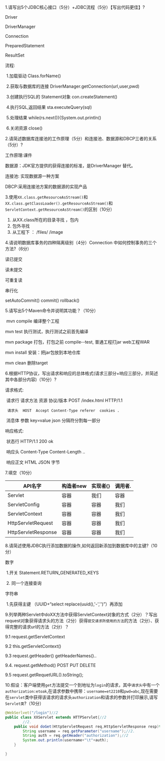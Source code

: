1.请写出5个JDBC核心接口（5分）+JDBC流程（5分）【写出代码更佳】?

Driver

DriverManager

Connection

PreparedStatement

ResultSet

流程:

​	1.加载驱动 Class.forName()

​	2.获取与数据库的连接 DriverManager.getConnection(url,user,pwd)

​	3.创建执行SQL的 Statement对象 con.createStatement()

​	4.执行SQL,返回结果 sta.executeQuery(sql)

​	5.处理结果 while(rs.next()){System.out.println()

​    6.关闭资源 close()

2.请简述数据库连接池的工作原理（5分）和连接池、数据源和DBCP三者的关系（5分）?

工作原理:课件

数据源：JDK官方提供的获得连接的标准，是DriverManager 替代。

连接池:  实现数据源一种方案

DBCP:采用连接池方案的数据源的实现产品



3.使用`XX.class.getResourceAsStream()`和`XX.class.getClassLoader().getResourceAsStream()`和`ServletContext.getResourceAsStream()`的区别（10分）

1. 从XX.class所在的目录寻找 ，包内
2. 包外寻找
3. 从工程下 ： /files/ /image



4.请说明数据库事务的四种隔离级别（4分）Connection 中如何控制事务的三个方法?（6分）

读已提交

读未提交

可重复读

串行化

setAutoCommit()   commit() rollback()



5.请写出5个Maven命令并说明其功能？（10分）

​	mvn compile  编译整个工程 

   mvn test     执行测试，执行测试之前首先编译

   mvn package 打包，打包之前 compile--test, 普通工程打jar web工程WAR

   mvn install     安装：把jar包放到本地仓库

   mvn clean       删除target

   

6.根据HTTP协议，写出请求和响应的总体格式(请求三部分+响应三部分，并简述其中各部分内容)（10分）?

请求格式:	

​	  请求行  请求方法  资源  协议/版本        POST /index.html  HTTP/1.1

 	 请求头  HOST  Accept Content-Type referer  cookies .



​     消息体 参数  key=value  json  分隔符分割每一部分

响应格式:

​	  状态行  HTTP/1.1 200 ok

​     响应头 Content-Type Content-Length ..



​	  响应正文  HTML JSON  字节

7.填空（10分）

| API名字             | 构造者new | 实现者{} | 调用者. |
| ------------------- | --------- | -------- | ------- |
| Servlet             | 容器      | 我们     | 容器    |
| ServletConfig       | 容器      | 容器     | 我们    |
| ServletContext      | 容器      | 容器     | 我们    |
| HttpServletRequest  | 容器      | 容器     | 我们    |
| HttpServletResponse | 容器      | 容器     | 我们    |

8.请简述使用JDBC执行添加数据的操作,如何返回新添加到数据库中的主键?（10分）

数字

​		1.开关 Statement.RETURN_GENERATED_KEYS

​		2. 同一个连接查询

字符串

​		1.先获得主键 （UUID+“select replace(uuid(),'-','')”）再添加

9.列举两种Servlet中doXX方法中获得ServletContext对象的方式（2分）？写出request对象获得请求头的方法（2分）获得`提交请求所使用的方法`的方法（2分）、获得完整的请求url的方法（2分）？

9.1 request.getServletContext

9.2 this.getServletContext()

9.3 request.getHeader() getHeaderNames()..

9.4. request.getMethod() POST PUT DELETE

9.5 request.getRequetURL().toString();



10.假设：客户端使用`get`方法提交一个到地址为`login`的请求，其中`请求头`中有一个`authorization:etoak`,在请求参数中携带：`username=et2210`和`pwd=abc`,现在需要在`servlet`类中获得该请求的请求头`authorization`和请求的参数并打印展示,请写`Servlet类`?（10分）

~~~java
@WebSerlvet("/login")//2
public class XXServlet extends HTTPServlet{//2
    	//2.
    public void doGet(HttpServletRequest req,HttpServletResponse resp)throws ServletException,IOException{
        String username = req.getParameter("username");//2.
        String auth = req.getHeader("authorization");//2
        System.out.println(username+"\t"+auth);
    }
   
}
~~~

　
